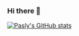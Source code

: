### Hi there 👋

[![Pasly's GitHub stats](https://github-readme-stats.vercel.app/api?username=pasly0920)](https://github.com/anuraghazra/github-readme-stats)

<!--
**pasly0920/pasly0920** is a ✨ _special_ ✨ repository because its `README.md` (this file) appears on your GitHub profile.

Here are some ideas to get you started:

- 🔭 I’m currently working on ...
- 🌱 I’m currently learning ...
- 👯 I’m looking to collaborate on ...
- 🤔 I’m looking for help with ...
- 💬 Ask me about ...
- 📫 How to reach me: ...
- 😄 Pronouns: ...
- ⚡ Fun fact: ...
-->
